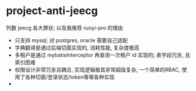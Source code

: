 # project-anti-jeecg
列数 jeecg 各大罪状; 以及我推荐 ruoyi-pro 的理由

+ 只支持 mysql; 对 postgres, oracle 需要自己适配
+ 字典翻译是通过后端切面实现的, 消耗性能, 复杂度极高
+ 多租户是通过 mybatisInterceptor 再查询一次租户 id 实现的; 表字段冗余, 且索引困难
+ 权限设计非常冗余且耦合, 实现逻辑极其非常超级复杂, 一个简单的RBAC, 使用了各种切面/登录状态/token等等各种实现
+ 
